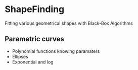 # ShapeFinding
Fitting various geometrical shapes with Black-Box Algorithms

## Parametric curves
- Polynomial functions knowing paramaters
- Ellipses
- Exponential and log
